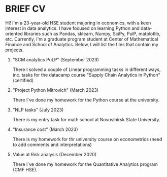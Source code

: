 # BRIEF CV

Hi! I'm a 23-year-old HSE student majoring in economics, with a keen interest in data analytics. 
I have focused on learning Python and data-oriented libraries such as Pandas, sklearn, Numpy, SciPy, PulP, matplotlib, etc.
Currently, I'm a graduate program student at Center of Mathematical Finance and School of Analytics. 
Below, I will list the files that contain my projects.

1. "SCM analytics PuLP" (September 2023)
   
   There I solved a couple of Linear programming tasks in different ways, inc. tasks for the datacamp course "Supply Chain Analytics in Python" (certified)

2. "Project Python Mitrovich" (March 2023)

   There I`ve done my homework for the Python course at the university.

3. "NLP tasks" (July 2023)
   
   There is my entry task for math school at Novosibirsk State University.
   
4. "Insurance cost" (March 2023)
   
   There is my homework for thr university course on econometrics (need to add comments and interpretations)
   
5. Value at Risk analysis (December 2020)
   
   There I`ve done my homework for the Quantitative Analytics program (CMF HSE).




